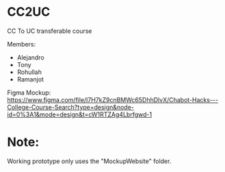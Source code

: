 # CC2UC
CC To UC transferable course

Members: 
- Alejandro
- Tony
- Rohullah
- Ramanjot

Figma Mockup: https://www.figma.com/file/l7H7kZ9cnBMWc65DhhDlvX/Chabot-Hacks---College-Course-Search?type=design&node-id=0%3A1&mode=design&t=cW1RTZAg4Lbrfgwd-1 

# Note:

Working prototype only uses the "MockupWebsite" folder.
